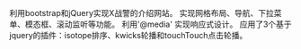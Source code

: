 利用bootstrap和jQuery实现X战警的介绍网站。
实现网格布局、导航、下拉菜单、模态框、滚动监听等功能。
利用'@media' 实现响应式设计。
应用了3个基于jquery的插件：isotope排序、kwicks轮播和touchTouch点击轮播。
